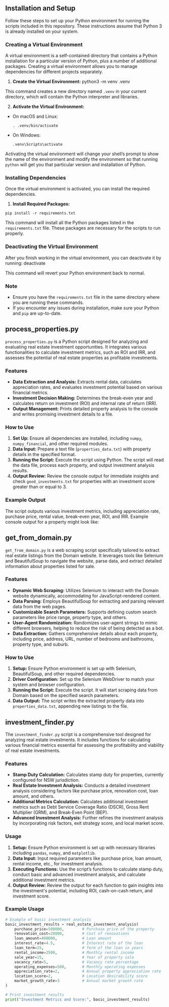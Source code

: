 
## Installation and Setup

Follow these steps to set up your Python environment for running the scripts included in this repository. These instructions assume that Python 3 is already installed on your system.

### Creating a Virtual Environment

A virtual environment is a self-contained directory that contains a Python installation for a particular version of Python, plus a number of additional packages. Creating a virtual environment allows you to manage dependencies for different projects separately.

1. **Create the Virtual Environment:**
python3 -m venv .venv

This command creates a new directory named `.venv` in your current directory, which will contain the Python interpreter and libraries.

2. **Activate the Virtual Environment:**
- On macOS and Linux:
  ```
  . .venv/bin/activate
  ```
- On Windows:
  ```
  .venv\Scripts\activate
  ```
Activating the virtual environment will change your shell’s prompt to show the name of the environment and modify the environment so that running `python` will get you that particular version and installation of Python.

### Installing Dependencies

Once the virtual environment is activated, you can install the required dependencies.

1. **Install Required Packages:**
  ```
pip install -r requirements.txt
  ```

This command will install all the Python packages listed in the `requirements.txt` file. These packages are necessary for the scripts to run properly.

### Deactivating the Virtual Environment

After you finish working in the virtual environment, you can deactivate it by running:
deactivate

This command will revert your Python environment back to normal.

### Note

- Ensure you have the `requirements.txt` file in the same directory where you are running these commands.
- If you encounter any issues during installation, make sure your Python and `pip` are up-to-date.







## process_properties.py

`process_properties.py` is a Python script designed for analyzing and evaluating real estate investment opportunities. It integrates various functionalities to calculate investment metrics, such as ROI and IRR, and assesses the potential of real estate properties as profitable investments.

### Features

- **Data Extraction and Analysis:** Extracts rental data, calculates appreciation rates, and evaluates investment potential based on various financial metrics.
- **Investment Decision Making:** Determines the break-even year and calculates return on investment (ROI) and internal rate of return (IRR).
- **Output Management:** Prints detailed property analysis to the console and writes promising investment details to a file.

### How to Use

1. **Set Up:** Ensure all dependencies are installed, including `numpy`, `numpy_financial`, and other required modules.
2. **Data Input:** Prepare a text file (`properties_data.txt`) with property details in the specified format.
3. **Running the Script:** Execute the script using Python. The script will read the data file, process each property, and output investment analysis results.
4. **Output Review:** Review the console output for immediate insights and check `good_investments.txt` for properties with an investment score greater than or equal to 3.

### Example Output

The script outputs various investment metrics, including appreciation rate, purchase price, rental value, break-even year, ROI, and IRR. Example console output for a property might look like:


## get_from_domain.py

`get_from_domain.py` is a web scraping script specifically tailored to extract real estate listings from the Domain website. It leverages tools like Selenium and BeautifulSoup to navigate the website, parse data, and extract detailed information about properties listed for sale.

### Features

- **Dynamic Web Scraping:** Utilizes Selenium to interact with the Domain website dynamically, accommodating for JavaScript-rendered content.
- **Data Parsing:** Employs BeautifulSoup for extracting and parsing relevant data from the web pages.
- **Customizable Search Parameters:** Supports defining custom search parameters like price range, property type, and others.
- **User-Agent Randomization:** Randomizes user-agent strings to mimic different browsers, helping to reduce the risk of being detected as a bot.
- **Data Extraction:** Gathers comprehensive details about each property, including price, address, URL, number of bedrooms and bathrooms, property type, and suburb.

### How to Use

1. **Setup:** Ensure Python environment is set up with Selenium, BeautifulSoup, and other required dependencies.
2. **Driver Configuration:** Set up the Selenium WebDriver to match your system and browser configuration.
3. **Running the Script:** Execute the script. It will start scraping data from Domain based on the specified search parameters.
4. **Data Output:** The script writes the extracted property data into `properties_data.txt`, appending new listings to the file.



## investment_finder.py

The `investment_finder.py` script is a comprehensive tool designed for analyzing real estate investments. It includes functions for calculating various financial metrics essential for assessing the profitability and viability of real estate investments.

### Features

- **Stamp Duty Calculation:** Calculates stamp duty for properties, currently configured for NSW jurisdiction. 
- **Real Estate Investment Analysis:** Conducts a detailed investment analysis considering factors like purchase price, renovation cost, loan amount, and others.
- **Additional Metrics Calculation:** Calculates additional investment metrics such as Debt Service Coverage Ratio (DSCR), Gross Rent Multiplier (GRM), and Break-Even Point (BEP).
- **Advanced Investment Analysis:** Further refines the investment analysis by incorporating risk factors, exit strategy score, and local market score.

### Usage

1. **Setup:** Ensure Python environment is set up with necessary libraries including `pandas`, `numpy`, and `matplotlib`.
2. **Data Input:** Input required parameters like purchase price, loan amount, rental income, etc., for investment analysis.
3. **Executing Functions:** Use the script’s functions to calculate stamp duty, conduct basic and advanced investment analysis, and calculate additional investment metrics.
4. **Output Review:** Review the output for each function to gain insights into the investment's potential, including ROI, cash-on-cash return, and investment score.

### Example Usage

```python
# Example of basic investment analysis
basic_investment_results = real_estate_investment_analysis(
    purchase_price=500000,        # Purchase price of the property
    renovation_cost=20000,        # Cost of renovations
    loan_amount=400000,           # Loan amount
    interest_rate=4.5,            # Interest rate of the loan
    loan_term=25,                 # Term of the loan in years
    rental_income=2500,           # Monthly rental income
    sale_year=15,                 # Year of property sale
    vacancy_rate=5,               # Vacancy rate percentage
    operating_expenses=500,       # Monthly operating expenses
    appreciation_rate=2,          # Annual property appreciation rate
    location_score=2,             # Location desirability score
    market_growth_rate=3          # Annual market growth rate
)

# Print investment results
print("Investment Metrics and Score:", basic_investment_results)